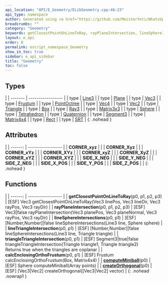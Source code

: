 ```yaml
---
api_location: "API/E_Geometry/ELibGeometry.cpp:46:23"
api_type: namespace
author: Generated using <a href="https://github.com/MeisterYeti/WhatsUpDoc">WhatsUpDoc</a>
breadcrumbs: ""
category: "Geometry"
keywords: getClosestPointOnLineToRay, rayPlaneIntersection, lineSphereIntersections, lineTriangleIntersection, triangleTriangleIntersection, calcEnclosingOrthoFrustum, computeMiniball, createOrthogonal, CORNER_xyz, CORNER_Xyz, CORNER_xYz, CORNER_XYz, CORNER_xyZ, CORNER_XyZ, CORNER_xYZ, CORNER_XYZ, SIDE_X_NEG, SIDE_Y_NEG, SIDE_Z_NEG, SIDE_X_POS, SIDE_Y_POS, SIDE_Z_POS
layout: e_api
order: 0
permalink: escript_namespace_Geometry
show_in_toc: true
sidebar: e_api_sidebar
title: "Geometry"
toc: false
---
```


## Types

|
| ------- | ----------------- |
| type | [Line3](escript_type_Geometry_Line3) |
| type | [Plane](escript_type_Geometry_Plane) |
| type | [Vec3](escript_type_Geometry_Vec3) |
| type | [Frustum](escript_type_Geometry_Frustum) |
| type | [PointOctree](escript_type_Geometry_PointOctree) |
| type | [Vec4](escript_type_Geometry_Vec4) |
| type | [Vec2](escript_type_Geometry_Vec2) |
| type | [Triangle](escript_type_Geometry_Triangle) |
| type | [Box](escript_type_Geometry_Box) |
| type | [Ray3](escript_type_Geometry_Ray3) |
| type | [Matrix3x3](escript_type_Geometry_Matrix3x3) |
| type | [Sphere](escript_type_Geometry_Sphere) |
| type | [Tetrahedron](escript_type_Geometry_Tetrahedron) |
| type | [Quaternion](escript_type_Geometry_Quaternion) |
| type | [Segment3](escript_type_Geometry_Segment3) |
| type | [Matrix4x4](escript_type_Geometry_Matrix4x4) |
| type | [Rect](escript_type_Geometry_Rect) |
| type | [SRT](escript_type_Geometry_SRT) |
{: .nohead }

## Attributes

|
| ------: | ----------------- |
| **CORNER_xyz** | |
| **CORNER_Xyz** | |
| **CORNER_xYz** | |
| **CORNER_XYz** | |
| **CORNER_xyZ** | |
| **CORNER_XyZ** | |
| **CORNER_xYZ** | |
| **CORNER_XYZ** | |
| **SIDE_X_NEG** | |
| **SIDE_Y_NEG** | |
| **SIDE_Z_NEG** | |
| **SIDE_X_POS** | |
| **SIDE_Y_POS** | |
| **SIDE_Z_POS** | |
{: .nohead }
## Functions

|
| ------: | ----------------- |
| **getClosestPointOnLineToRay**(p0, p1, p2, p3) | [ESF] Vec3 getClosestPointOnLineToRay(Vec3 linePos, Vec3 lineDir, Vec3 rayPos, Vec3 rayDir) |
| **rayPlaneIntersection**(p0, p1, p2, p3) | [ESF] Vec3\|false rayPlaneIntersection(Vec3 planePos, Vec3 planeNormal, Vec3 rayPos, Vec3 rayDir) |
| **lineSphereIntersections**(p0, p1) | [ESF] [Number,Number]\|false lineSphereIntersections(Line3 line, Sphere sphere) |
| **lineTriangleIntersection**(p0, p1) | [ESF] [Number,Number]\|false lineSphereIntersections(Line3 line, Triangle triangle) |
| **triangleTriangleIntersection**(p0, p1) | [ESF] Segment3\|true\|false triangleTriangleIntersection(Triangle triangle1, Triangle triangle2)<br/>Returns true when the triangles are coplanar |
| **calcEnclosingOrthoFrustum**(p0, p1) | [ESF] Frustum calcEnclosingOrthoFrustum(Box, Matrix4x4) |
| **[computeMiniball](namespaceGeometry_1_1BoundingSphere#namespaceGeometry_1_1BoundingSphere_1a26aedb094347988baa68b1ac7b7c2b5f)**(p0) | [ESF] Sphere computeMiniball(Array points) |
| **[createOrthogonal](namespaceGeometry_1_1Helper#namespaceGeometry_1_1Helper_1ae45a33659744d9492c69a63a0190997b)**(p0) | [ESF] [Vec3\|Vec2] createOrthogonal([Vec3\|Vec2] vector) |
{: .nohead .nowrap1 }
